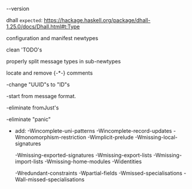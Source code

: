 --version

dhall `expected`:  https://hackage.haskell.org/package/dhall-1.25.0/docs/Dhall.html#t:Type

configuration and manifest newtypes

clean 'TODO's

properly split message types in sub-newtypes

locate and remove {-*-} comments

-change "UUID"s to "ID"s

-start from message format.

-eliminate fromJust's

-eliminate "panic"


- add: 
    -Wincomplete-uni-patterns
    -Wincomplete-record-updates
    -Wmonomorphism-restriction
    -Wimplicit-prelude
    -Wmissing-local-signatures

	

    -Wmissing-exported-signatures
    -Wmissing-export-lists
    -Wmissing-import-lists
    -Wmissing-home-modules
    -Widentities

	

    -Wredundant-constraints
    -Wpartial-fields
    -Wmissed-specialisations
    -Wall-missed-specialisations
